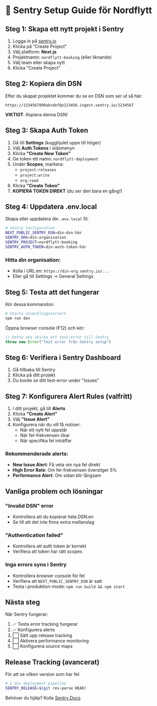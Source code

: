 # 🚨 Sentry Setup Guide för Nordflytt

## Steg 1: Skapa ett nytt projekt i Sentry

1. Logga in på [sentry.io](https://sentry.io)
2. Klicka på "Create Project"
3. Välj platform: **Next.js**
4. Projektnamn: `nordflytt-booking` (eller liknande)
5. Välj team eller skapa nytt
6. Klicka "Create Project"

## Steg 2: Kopiera din DSN

Efter du skapat projektet kommer du se en DSN som ser ut så här:
```
https://1234567890abcdef@o123456.ingest.sentry.io/1234567
```

**VIKTIGT**: Kopiera denna DSN!

## Steg 3: Skapa Auth Token

1. Gå till **Settings** (kugghjulet uppe till höger)
2. Välj **Auth Tokens** i sidomenyn
3. Klicka **"Create New Token"**
4. Ge token ett namn: `nordflytt-deployment`
5. Under **Scopes**, markera:
   - `project:releases`
   - `project:write`
   - `org:read`
6. Klicka **"Create Token"**
7. **KOPIERA TOKEN DIREKT** (du ser den bara en gång!)

## Steg 4: Uppdatera .env.local

Skapa eller uppdatera din `.env.local` fil:

```bash
# Sentry Configuration
NEXT_PUBLIC_SENTRY_DSN=din-dsn-här
SENTRY_ORG=din-organisation
SENTRY_PROJECT=nordflytt-booking
SENTRY_AUTH_TOKEN=din-auth-token-här
```

### Hitta din organisation:
- Kolla i URL:en: `https://din-org.sentry.io/...`
- Eller gå till Settings → General Settings

## Steg 5: Testa att det fungerar

Kör dessa kommandon:

```bash
# Starta utvecklingsservern
npm run dev
```

Öppna browser console (F12) och kör:
```javascript
// Detta ska skicka ett test-error till Sentry
throw new Error("Test error från Sentry setup")
```

## Steg 6: Verifiera i Sentry Dashboard

1. Gå tillbaka till Sentry
2. Klicka på ditt projekt
3. Du borde se ditt test-error under "Issues"

## Steg 7: Konfigurera Alert Rules (valfritt)

1. I ditt projekt, gå till **Alerts**
2. Klicka **"Create Alert"**
3. Välj **"Issue Alert"**
4. Konfigurera när du vill få notiser:
   - När ett nytt fel uppstår
   - När fel-frekvensen ökar
   - När specifika fel inträffar

### Rekommenderade alerts:
- **New Issue Alert**: Få veta om nya fel direkt
- **High Error Rate**: Om fel-frekvensen överstiger 5%
- **Performance Alert**: Om sidan blir långsam

## Vanliga problem och lösningar

### "Invalid DSN" error
- Kontrollera att du kopierat hela DSN:en
- Se till att det inte finns extra mellanslag

### "Authentication failed"
- Kontrollera att auth token är korrekt
- Verifiera att token har rätt scopes

### Inga errors syns i Sentry
- Kontrollera browser console för fel
- Verifiera att `NEXT_PUBLIC_SENTRY_DSN` är satt
- Testa i produktion-mode: `npm run build && npm start`

## Nästa steg

När Sentry fungerar:
1. ✅ Testa error tracking fungerar
2. ✅ Konfigurera alerts
3. ⬜ Sätt upp release tracking
4. ⬜ Aktivera performance monitoring
5. ⬜ Konfigurera source maps

## Release Tracking (avancerat)

För att se vilken version som har fel:

```bash
# I din deployment pipeline
SENTRY_RELEASE=$(git rev-parse HEAD)
```

Behöver du hjälp? Kolla [Sentry Docs](https://docs.sentry.io/platforms/javascript/guides/nextjs/)